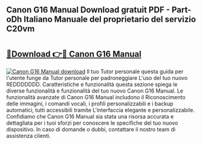 ## Canon G16 Manual Download gratuit PDF - Part-oDh Italiano Manuale del proprietario del servizio C20vm

# <h2><a href="http://dfbmkbi.blite.top/?on=Canon+G16+Manual">🔗Download 👉🔴 Canon G16 Manual</a></h2>

[![Canon G16 Manual download](https://i.imgur.com/lujVjoI.png)](http://dfbmkbi.blite.top/?on=Canon+G16+Manual)
Il tuo Tutor personale questa guida per l'utente funge da Tutor personale per padroneggiare L'uso del tuo nuovo REDDDDDDD. Caratteristiche e funzionalità questa sezione spiega le diverse funzionalità e funzionalità del tuo nuovo Canon G16 Manual. Le funzionalità avanzate di Canon G16 Manual includono il Riconoscimento delle immagini, i comandi vocali, i profili personalizzabili e i backup automatici, tutti accessibili tramite L'interfaccia elegante e personalizzabile. Confidiamo che Canon G16 Manual sia stata una risorsa accurata e dettagliata per i tuoi sforzi per conoscere le specifiche del tuo nuovo dispositivo. In caso di domande o dubbi, contattare il nostro team di assistenza clienti.
